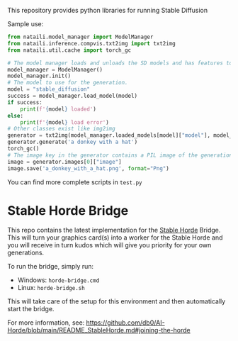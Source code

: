 This repository provides python libraries for running Stable Diffusion

Sample use: 

```python
from nataili.model_manager import ModelManager
from nataili.inference.compvis.txt2img import txt2img
from nataili.util.cache import torch_gc

# The model manager loads and unloads the SD models and has features to download them or find their location
model_manager = ModelManager()
model_manager.init()
# The model to use for the generation. 
model = "stable_diffusion"
success = model_manager.load_model(model)
if success:
    print(f'{model} loaded')
else:
    print(f'{model} load error')
# Other classes exist like img2img
generator = txt2img(model_manager.loaded_models[model]["model"], model_manager.loaded_models[model]["device"], 'output_dir')
generator.generate('a donkey with a hat')
torch_gc()
# The image key in the generator contains a PIL image of the generation
image = generator.images[0]["image"]
image.save('a_donkey_with_a_hat.png', format="Png")
```

You can find more complete scripts in `test.py`

# Stable Horde Bridge

This repo contains the latest implementation for the [Stable Horde](https://stablehorde.net) Bridge. This will turn your graphics card(s) into a worker for the Stable Horde and you will receive in turn kudos which will give you priority for your own generations.

To run the bridge, simply run:

* Windows: `horde-bridge.cmd`
* Linux: `horde-bridge.sh`

This will take care of the setup for this environment and then automatically start the bridge.

For more information, see: https://github.com/db0/AI-Horde/blob/main/README_StableHorde.md#joining-the-horde